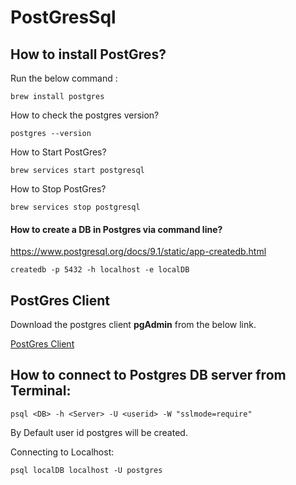 # PostGresSql

## How to install PostGres?

Run the below command :

```
brew install postgres

```

How to check the postgres version?  

```
postgres --version
```

How to Start PostGres?

```
brew services start postgresql
```

How to Stop PostGres?

```
brew services stop postgresql

```

#### How to create a DB in Postgres via command line?

https://www.postgresql.org/docs/9.1/static/app-createdb.html

```
createdb -p 5432 -h localhost -e localDB

```

## PostGres Client

Download the postgres client **pgAdmin** from the below link.

[PostGres Client](https://www.postgresql.org/ftp/pgadmin3/pgadmin4/v1.1/macos/)

## How to connect to Postgres DB server from Terminal:

```
psql <DB> -h <Server> -U <userid> -W "sslmode=require"
```

By Default user id postgres will be created.

Connecting to Localhost:  

```
psql localDB localhost -U postgres
```
